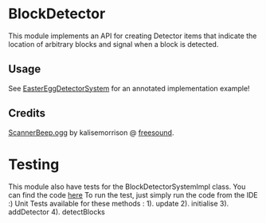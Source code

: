 BlockDetector
=============

This module implements an API for creating Detector items that indicate the location of arbitrary blocks and signal when a block is detected.

## Usage

See [EasterEggDetectorSystem](src/main/java/org/terasology/blockdetector/easter/EasterEggDetectorSystem.java) for an annotated implementation example!

## Credits

[ScannerBeep.ogg](assets/sounds/ScannerBeep.ogg) by kalisemorrison @ [freesound](https://www.freesound.org/people/kalisemorrison/sounds/202530/).


# Testing

This module also have tests for the BlockDetectorSystemImpl class. You can find the code [here](src/test/java/org/terasology/blockdetector/systems)
To run the test, just simply run the code from the IDE :)
Unit Tests available for these methods :
1). update
2). initialise
3). addDetector
4). detectBlocks
